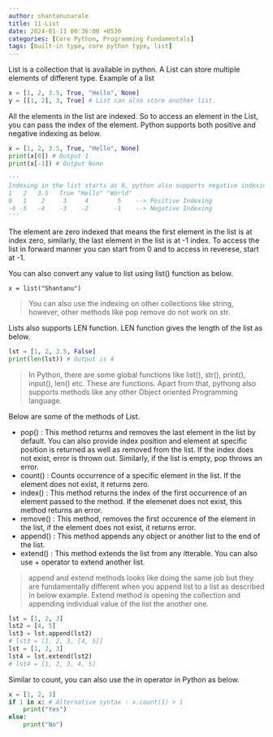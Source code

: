 ```yaml
---
author: shantanunarale
title: 11-List
date: 2024-01-11 00:36:00 +0530
categories: [Core Python, Programming Fundamentals]
tags: [built-in type, core python type, list]
---
```


List is a collection that is available in python. A List can store multiple elements of different type. Example of a list

```python
x = [1, 2, 3.5, True, "Hello", None]
y = [[1, 2], 3, True] # List can also store another list.
```
All the elements in the list are indexed. So to access an element in the List, you can pass the index of the element. Python supports both positive and negative indexing as below.

```python
x = [1, 2, 3.5, True, "Hello", None]
print(x[0]) # Output 1
print(x[-1]) # Output None

'''
Indexing in the list starts as 0, python also supports negative indexing
1   2   3.5   True "Hello" "World"
0   1    2     3     4        5    --> Positive Indexing
-6 -5   -4    -3    -2       -1    --> Negative Indexing
'''
```

The element are zero indexed that means the first element in the list is at index zero, similarly, the last element in the list is at -1 index. To access the list in forward manner you can start from 0 and to access in reverese, start at -1. 

You can also convert any value to list using list() function as below.

`x = list("Shantanu")`

> You can also use the indexing on other collections like string, however, other methods like pop remove do not work on str.

Lists also supports LEN function. LEN function gives the length of the list as below.

```Python
lst = [1, 2, 3.5, False]
print(len(lst)) # Output is 4
```
> In Python, there are some global functions like list(), str(), print(), input(), len() etc. These are functions. Apart from that, pythong also supports methods like any other Object oriented Programming language.

Below are some of the methods of List.

- pop() : This method returns and removes the last element in the list by default. You can also provide index position and element at specific position is returned as well as removed from the list. If the index does not exist, error is thrown out. Similarly, if the list is empty, pop throws an error.
- count() : Counts occurrence of a specific element in the list. If the element does not exist, it returns zero.
- index() : This method returns the index of the first occurrence of an element passed to the method. If the elemenet does not exist, this method returns an error.
- remove() : This method, removes the first occurence of the element in the list, if the element does not exist, it returns error.
- append() : This method appends any object or another list to the end of the list.
- extend() : This method extends the list from any itterable. You can also use + operator to extend another list.

> append and extend methods looks like doing the same job but they are fundamentally different when you append list to a list as described in below example. Extend method is opening the collection and appending individual value of the list the another one.
```Python
lst = [1, 2, 3]
lst2 = [4, 5]
lst3 = lst.append(lst2)
# lst3 = [1, 2, 3, [4, 5]]
lst = [1, 2, 3]
lst4 = lst.extend(lst2)
# lst4 = [1, 2, 3, 4, 5]
```

Similar to count, you can also use the in operator in Python as below.

```Python
x = [1, 2, 3]
if 1 in x: # Alternative syntax : x.count(1) > 1
    print("Yes")
else:
    print("No")
```